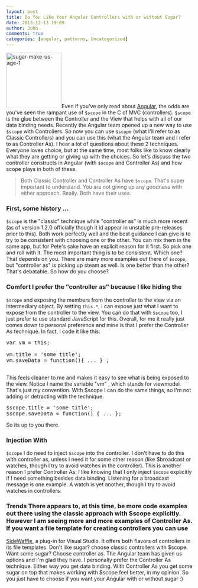 ```yaml
---
layout: post
title: Do You Like Your Angular Controllers with or without Sugar?
date: 2013-12-13 19:09
author: John
comments: true
categories: [angular, patterns, Uncategorized]
---
```

<p><img src="http://www.johnpapa.net/wp-content/uploads/2013/12/sugar-make-us-age-1.jpg" alt="sugar-make-us-age-1" width="150" height="150" class="alignleft size-full wp-image-22911" />Even if you've only read about <a href="http://angularjs.org" target="_blank">Angular</a>, the odds are you've seen the rampant use of <code>$scope</code> in the C of MVC (controllers). <code>$scope</code> is the glue between the Controller and the View that helps with all of our data binding needs. Recently the Angular team opened up a new way to use <code>$scope</code> with Controllers. So now you can use <code>$scope</code> (what I'll refer to as Classic Controllers) and you can use this (what the Angular team and I refer to as Controller As). I hear a lot of questions about these 2 techniques. Everyone loves choice, but at the same time, most folks like to know clearly what they are getting or giving up with the choices. So let's discuss the two controller constructs in Angular (with <code>$scope</code> and Controller As) and how scope plays in both of these.</p>

<blockquote>
  <p>Both Classic Controller and Controller As have <code>$scope</code>.  That's super important to understand. You are not giving up any goodness with either approach. Really. Both have their uses.</p>
</blockquote>

<h3>First, some history ...</h3>

<p><code>$scope</code> is the "classic" technique while "controller as" is much more recent (as of version 1.2.0 officially though it id appear in unstable pre-releases prior to this). Both work perfectly well and the best guidance I can give is to try to be consistent with choosing one or the other. You can mix them in the same app, but for Pete's sake have an explicit reason for it first. So pick one and roll with it. The most important thing is to be consistent. Which one? That depends on you. There are many more examples out there of <code>$scope</code>, but "controller as" is picking up steam as well. Is one better than the other? That's debatable. So how do you choose?</p>

<h3>Comfort I prefer the "controller as" because I like hiding the</h3>

<p><code>$scope</code> and exposing the members from the controller to the view via an intermediary object. By setting <code>this.*</code>, I can expose just what I want to expose from the controller to the view. You can do that with <code>$scope</code> too, I just prefer to use standard JavaScript for this. Overall, for me it really just comes down to personal preference and mine is that I prefer the Controller As technique. In fact, I code it like this:</p>

<pre class="prettyprint linenums">var vm = this;

vm.title = 'some title';
vm.saveData = function(){ ... } ;

</pre>

<p>This feels cleaner to me and makes it easy to see what is being exposed to the view. Notice I name the variable "vm" , which stands for viewmodel. That's just my convention. With $scope I can do the same things, so I'm not adding or detracting with the technique.</p>

<pre class="prettyprint linenums">$scope.title = 'some title';
$scope.saveData = function() { ... };
</pre>

<p>So its up to you there.</p>

<h3>Injection With</h3>

<p><code>$scope</code> I do need to inject <code>$scope</code> into the controller. I don't have to do this with controller as, unless I need it for some other reason (like $broadcast or watches, though I try to avoid watches in the controller). This is another reason I prefer Controller As: I like knowing that I only inject <code>$scope</code> explicitly if I need something besides data binding. Listening for a broadcast message is one example. A watch is yet another, though I try to avoid watches in controllers.</p>

<h3>Trends There appears to, at this time, be more code examples out there using the classic approach with $scope explicitly. However I am seeing more and more examples of Controller As. If you want a file template for creating controllers you can use</h3>

<p><a href="http://sidewaffle.com/" target="_blank">SideWaffle</a>, a plug-in for Visual Studio. It offers both flavors of controllers in its file templates. Don't like sugar? choose classic controllers with $scope. Want some sugar? Choose controller as. The Angular team has given us options and I'm glad they have. I personally prefer the Controller As technique. Either way you get data binding. With Controller As you get some sugar on top that makes working with $scope feel better, in my opinion. So you just have to choose if you want your Angular with or without sugar :)</p>

